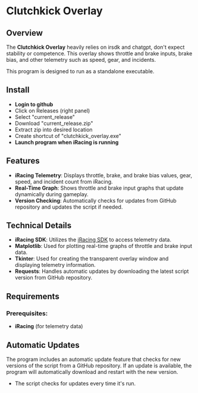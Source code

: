 # Clutchkick Overlay

## Overview
The **Clutchkick Overlay** heavily relies on irsdk and chatgpt, don't expect stability or competence. This overlay shows throttle and brake inputs, brake bias, and other telemetry such as speed, gear, and incidents.

This program is designed to run as a standalone executable.

## Install
- **Login to github**
- Click on Releases (right panel)
- Select "current_release"
- Download "current_release.zip"
- Extract zip into desired location
- Create shortcut of "clutchkick_overlay.exe"
- **Launch program when iRacing is running**

## Features
- **iRacing Telemetry**: Displays throttle, brake, and brake bias values, gear, speed, and incident count from iRacing.
- **Real-Time Graph**: Shows throttle and brake input graphs that update dynamically during gameplay.
- **Version Checking**: Automatically checks for updates from GitHub repository and updates the script if needed.

## Technical Details
- **iRacing SDK**: Utilizes the [iRacing SDK](https://www.iracing.com/sdk/) to access telemetry data.
- **Matplotlib**: Used for plotting real-time graphs of throttle and brake input data.
- **Tkinter**: Used for creating the transparent overlay window and displaying telemetry information.
- **Requests**: Handles automatic updates by downloading the latest script version from GitHub repository.

## Requirements
### Prerequisites:
- **iRacing** (for telemetry data)


## Automatic Updates
The program includes an automatic update feature that checks for new versions of the script from a GitHub repository. If an update is available, the program will automatically download and restart with the new version.
- The script checks for updates every time it's run.